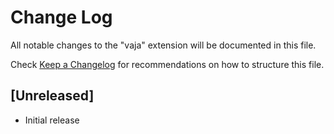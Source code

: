 # Change Log

All notable changes to the "vaja" extension will be documented in this file.

Check [Keep a Changelog](http://keepachangelog.com/) for recommendations on how to structure this file.

## [Unreleased]

- Initial release